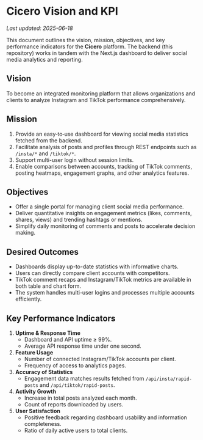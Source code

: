 # Cicero Vision and KPI
*Last updated: 2025-06-18*

This document outlines the vision, mission, objectives, and key performance indicators for the **Cicero** platform. The backend (this repository) works in tandem with the Next.js dashboard to deliver social media analytics and reporting.

## Vision

To become an integrated monitoring platform that allows organizations and clients to analyze Instagram and TikTok performance comprehensively.

## Mission

1. Provide an easy‑to‑use dashboard for viewing social media statistics fetched from the backend.
2. Facilitate analysis of posts and profiles through REST endpoints such as `/insta/*` and `/tiktok/*`.
3. Support multi-user login without session limits.
4. Enable comparisons between accounts, tracking of TikTok comments, posting heatmaps, engagement graphs, and other analytics features.

## Objectives

- Offer a single portal for managing client social media performance.
- Deliver quantitative insights on engagement metrics (likes, comments, shares, views) and trending hashtags or mentions.
- Simplify daily monitoring of comments and posts to accelerate decision making.

## Desired Outcomes

- Dashboards display up-to-date statistics with informative charts.
- Users can directly compare client accounts with competitors.
- TikTok comment recaps and Instagram/TikTok metrics are available in both table and chart form.
- The system handles multi-user logins and processes multiple accounts efficiently.

## Key Performance Indicators

1. **Uptime & Response Time**
   - Dashboard and API uptime ≥ 99%.
   - Average API response time under one second.
2. **Feature Usage**
   - Number of connected Instagram/TikTok accounts per client.
   - Frequency of access to analytics pages.
3. **Accuracy of Statistics**
   - Engagement data matches results fetched from `/api/insta/rapid-posts` and `/api/tiktok/rapid-posts`.
4. **Activity Growth**
   - Increase in total posts analyzed each month.
   - Count of reports downloaded by users.
5. **User Satisfaction**
   - Positive feedback regarding dashboard usability and information completeness.
   - Ratio of daily active users to total clients.


